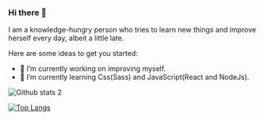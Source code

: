 ### Hi there 👋

I am a knowledge-hungry person who tries to learn new things and improve herself every day, albeit a little late.

Here are some ideas to get you started:

- 🔭 I’m currently working on improving myself.
- 🌱 I’m currently learning Css(Sass) and JavaScript(React and NodeJs).


![Github stats 2](https://github-readme-stats.vercel.app/api?username=do-Va&show_icons=true&theme=nord)

[![Top Langs](https://github-readme-stats.vercel.app/api/top-langs/?username=do-Va&layout=compact&theme=nord)](https://github.com/do-Va/github-readme-stats)

